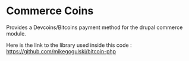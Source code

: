 Commerce Coins
==============

Provides a Devcoins/Bitcoins payment method for the drupal commerce module.

Here is the link to the library used inside this code : https://github.com/mikegogulski/bitcoin-php
